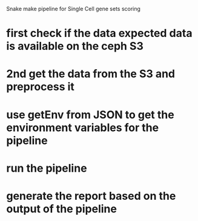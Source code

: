 Snake make pipeline for Single Cell gene sets scoring

# first check if the data expected data is available on the ceph S3

# 2nd get the data from the S3 and preprocess it

# use getEnv from JSON to get the environment variables for the pipeline

# run the pipeline

# generate the report based on the output of the pipeline
